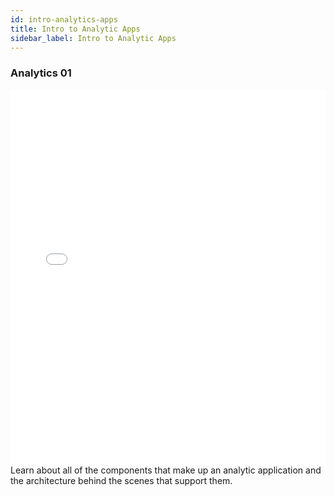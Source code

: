 ```yaml
---
id: intro-analytics-apps
title: Intro to Analytic Apps
sidebar_label: Intro to Analytic Apps
---
```


### Analytics 01
<iframe src="//fast.wistia.net/embed/iframe/m78k8kq624?videoFoam=true"
allowtransparency="true" frameBorder="0" scrolling="no" className="wistia_embed"
name="wistia_embed" allowFullScreen  width="100%" height="600"></iframe>
<script src="//fast.wistia.net/assets/external/iframe-api-v1.js"></script>
<br/>
Learn about all of the components that make up an analytic application and the architecture behind the scenes that support them.